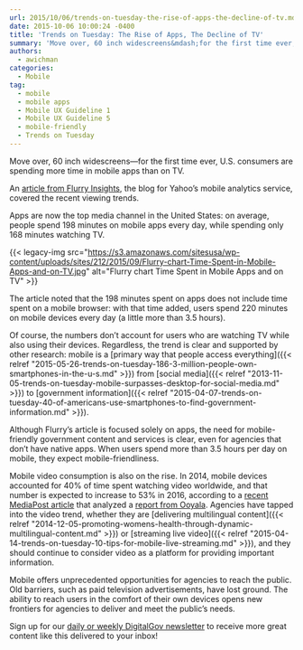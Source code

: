 ```yaml
---
url: 2015/10/06/trends-on-tuesday-the-rise-of-apps-the-decline-of-tv.md
date: 2015-10-06 10:00:24 -0400
title: 'Trends on Tuesday: The Rise of Apps, The Decline of TV'
summary: 'Move over, 60 inch widescreens&mdash;for the first time ever, U.S. consumers are spending more time in mobile apps than on TV. An article from Flurry Insights, the blog for Yahoo&rsquo;s mobile analytics service, covered the recent viewing trends. Apps are now the top media channel in the United States: on average, people spend 198 minutes on'
authors:
  - awichman
categories:
  - Mobile
tag:
  - mobile
  - mobile apps
  - Mobile UX Guideline 1
  - Mobile UX Guideline 5
  - mobile-friendly
  - Trends on Tuesday
---
```


Move over, 60 inch widescreens—for the first time ever, U.S. consumers are spending more time in mobile apps than on TV.

An [article from Flurry Insights](http://flurrymobile.tumblr.com/post/128773968605/the-cable-industry-faces-the-perfect-storm-apps), the blog for Yahoo’s mobile analytics service, covered the recent viewing trends.

Apps are now the top media channel in the United States: on average, people spend 198 minutes on mobile apps every day, while spending only 168 minutes watching TV.

{{< legacy-img src="https://s3.amazonaws.com/sitesusa/wp-content/uploads/sites/212/2015/09/Flurry-chart-Time-Spent-in-Mobile-Apps-and-on-TV.jpg" alt="Flurry chart Time Spent in Mobile Apps and on TV" >}}

The article noted that the 198 minutes spent on apps does not include time spent on a mobile browser: with that time added, users spend 220 minutes on mobile devices every day (a little more than 3.5 hours).

Of course, the numbers don’t account for users who are watching TV while also using their devices. Regardless, the trend is clear and supported by other research: mobile is a [primary way that people access everything]({{< relref "2015-05-26-trends-on-tuesday-186-3-million-people-own-smartphones-in-the-u-s.md" >}}) from [social media]({{< relref "2013-11-05-trends-on-tuesday-mobile-surpasses-desktop-for-social-media.md" >}}) to [government information]({{< relref "2015-04-07-trends-on-tuesday-40-of-americans-use-smartphones-to-find-government-information.md" >}}).

Although Flurry’s article is focused solely on apps, the need for mobile-friendly government content and services is clear, even for agencies that don’t have native apps. When users spend more than 3.5 hours per day on mobile, they expect mobile-friendliness.

Mobile video consumption is also on the rise. In 2014, mobile devices accounted for 40% of time spent watching video worldwide, and that number is expected to increase to 53% in 2016, according to a [recent MediaPost article](http://www.mediapost.com/publications/article/258413/ooyalas-q2-report-video-world-order-evolves.html) that analyzed a [report from Ooyala](http://www.ooyala.com/resources/online-video-index). Agencies have tapped into the video trend, whether they are [delivering multilingual content]({{< relref "2014-12-05-promoting-womens-health-through-dynamic-multilingual-content.md" >}}) or [streaming live video]({{< relref "2015-04-14-trends-on-tuesday-10-tips-for-mobile-live-streaming.md" >}}), and they should continue to consider video as a platform for providing important information.

Mobile offers unprecedented opportunities for agencies to reach the public. Old barriers, such as paid television advertisements, have lost ground. The ability to reach users in the comfort of their own devices opens new frontiers for agencies to deliver and meet the public’s needs.

Sign up for our <a href="https://public.govdelivery.com/accounts/USHOWTO/subscriber/new" target="_blank">daily or weekly DigitalGov newsletter</a> to receive more great content like this delivered to your inbox!